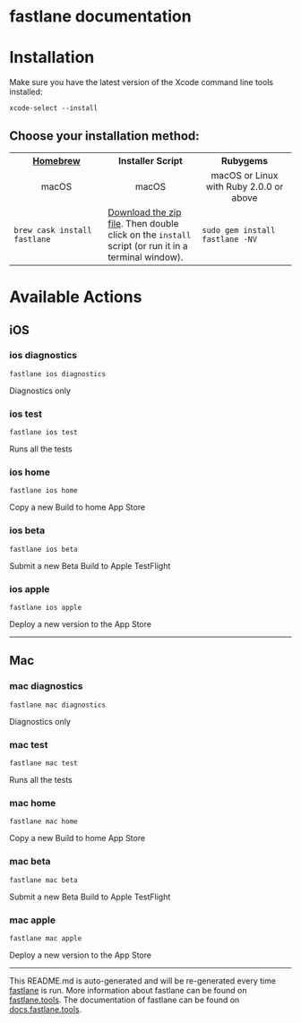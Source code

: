 fastlane documentation
================
# Installation

Make sure you have the latest version of the Xcode command line tools installed:

```
xcode-select --install
```

## Choose your installation method:

<table width="100%" >
<tr>
<th width="33%"><a href="http://brew.sh">Homebrew</a></td>
<th width="33%">Installer Script</td>
<th width="33%">Rubygems</td>
</tr>
<tr>
<td width="33%" align="center">macOS</td>
<td width="33%" align="center">macOS</td>
<td width="33%" align="center">macOS or Linux with Ruby 2.0.0 or above</td>
</tr>
<tr>
<td width="33%"><code>brew cask install fastlane</code></td>
<td width="33%"><a href="https://download.fastlane.tools">Download the zip file</a>. Then double click on the <code>install</code> script (or run it in a terminal window).</td>
<td width="33%"><code>sudo gem install fastlane -NV</code></td>
</tr>
</table>

# Available Actions
## iOS
### ios diagnostics
```
fastlane ios diagnostics
```
Diagnostics only
### ios test
```
fastlane ios test
```
Runs all the tests
### ios home
```
fastlane ios home
```
Copy a new Build to home App Store
### ios beta
```
fastlane ios beta
```
Submit a new Beta Build to Apple TestFlight
### ios apple
```
fastlane ios apple
```
Deploy a new version to the App Store

----

## Mac
### mac diagnostics
```
fastlane mac diagnostics
```
Diagnostics only
### mac test
```
fastlane mac test
```
Runs all the tests
### mac home
```
fastlane mac home
```
Copy a new Build to home App Store
### mac beta
```
fastlane mac beta
```
Submit a new Beta Build to Apple TestFlight
### mac apple
```
fastlane mac apple
```
Deploy a new version to the App Store

----

This README.md is auto-generated and will be re-generated every time [fastlane](https://fastlane.tools) is run.
More information about fastlane can be found on [fastlane.tools](https://fastlane.tools).
The documentation of fastlane can be found on [docs.fastlane.tools](https://docs.fastlane.tools).
